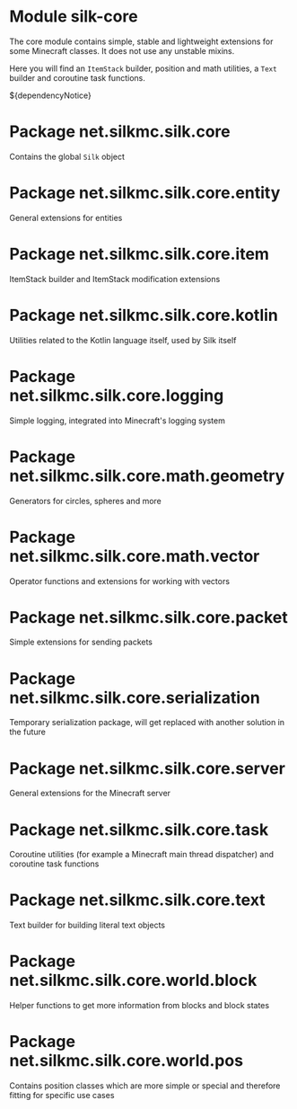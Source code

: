 # Module silk-core

The core module contains simple, stable and lightweight extensions for some Minecraft classes. It does not use any unstable
mixins.

Here you will find an `ItemStack` builder, position and math utilities, a `Text` builder and coroutine task functions.

${dependencyNotice}

# Package net.silkmc.silk.core

Contains the global `Silk` object

# Package net.silkmc.silk.core.entity

General extensions for entities

# Package net.silkmc.silk.core.item

ItemStack builder and ItemStack modification extensions

# Package net.silkmc.silk.core.kotlin

Utilities related to the Kotlin language itself, used by Silk itself

# Package net.silkmc.silk.core.logging

Simple logging, integrated into Minecraft's logging system

# Package net.silkmc.silk.core.math.geometry

Generators for circles, spheres and more

# Package net.silkmc.silk.core.math.vector

Operator functions and extensions for working with vectors

# Package net.silkmc.silk.core.packet

Simple extensions for sending packets

# Package net.silkmc.silk.core.serialization

Temporary serialization package, will get replaced with another solution in the future

# Package net.silkmc.silk.core.server

General extensions for the Minecraft server

# Package net.silkmc.silk.core.task

Coroutine utilities (for example a Minecraft main thread dispatcher) and coroutine task functions

# Package net.silkmc.silk.core.text

Text builder for building literal text objects

# Package net.silkmc.silk.core.world.block

Helper functions to get more information from blocks and block states

# Package net.silkmc.silk.core.world.pos

Contains position classes which are more simple or special and therefore fitting for specific use cases
